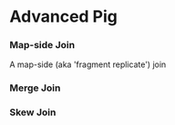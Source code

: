 # Advanced Pig


### Map-side Join

A map-side (aka 'fragment replicate') join


### Merge Join




### Skew Join
